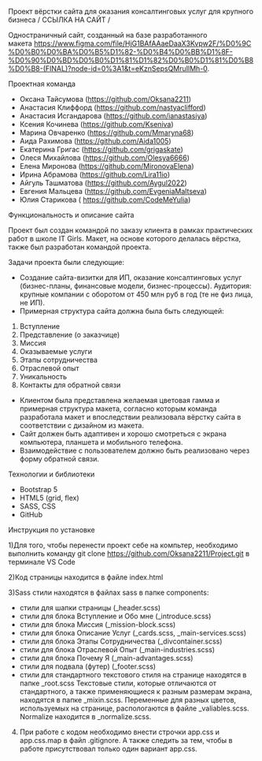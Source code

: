 Проект вёрстки сайта для оказания консалтинговых услуг для крупного бизнеса
/ ССЫЛКА НА САЙТ / 


Одностраничный сайт, созданный на базе разработанного макета https://www.figma.com/file/HjG1BAfAAaeDaaX3Kvpw2F/%D0%9C%D0%B0%D0%BA%D0%B5%D1%82-%D0%B4%D0%BB%D1%8F-%D0%90%D0%BD%D0%B0%D1%81%D1%82%D0%B0%D1%81%D0%B8%D0%B8-(FINAL)?node-id=0%3A1&t=eKznSepsQMruIlMh-0.


Проектная команда
- Оксана Тайсумова (https://github.com/Oksana2211)
- Анастасия Клиффорд (https://github.com/nastyaclifford)
- Анастасия Исгандарова (https://github.com/ianastasiya)
- Ксения Кочинева (https://github.com/Kseniva)
- Mарина Овчаренко (https://github.com/Mmaryna68)
- Аида Рахимова (https://github.com/Aida1005)
- Екатерина Григас (https://github.com/grigaskate)
- Олеся Михайлова (https://github.com/Olesya6666)
- Елена Миронова (https://github.com/MironovaElena)
- Ирина Абрамова (https://github.com/Lira11io)
- Айгуль Ташматова (https://github.com/Aygul2022)
- Евгения Мальцева (https://github.com/EvgeniaMaltseva)
- Юлия Старикова ( https://github.com/CodeMeYulia)


Функциональность и описание сайта


Проект был создан командой по заказу клиента в рамках практических работ в школе IT Girls. Макет, на основе которого делалась вёрстка, также был разработан командой проекта. 


Задачи проекта были следующие:
- Создание сайта-визитки для ИП, оказание консалтинговых услуг (бизнес-планы, финансовые модели, бизнес-процессы). Аудитория: крупные компании с оборотом от 450 млн руб в год (те не физ лица, не ИП).
- Примерная структура сайта должна была быть следующей:
 1. Вступление 
 2. Представление (о заказчице)
 3. Миссия 
 4. Оказываемые услуги
 5. Этапы сотрудничества
 6. Отраслевой опыт
 7. Уникальность
 8. Контакты для обратной связи
 
- Клиентом была представлена желаемая цветовая гамма и примерная структура макета, согласно которым команда разработала макет и впоследствии реализовала вёрстку сайта в соответствии с дизайном из макета.
- Сайт должен быть адаптивен и хорошо смотреться с экрана компьютера, планшета и мобильного телефона. 
- Взаимодействие с пользователем должно быть реализовано через форму обратной связи.


Технологии и библиотеки 

* Bootstrap 5
* HTML5 (grid, flex)
* SASS, CSS
* GitHub


Инструкция по установке 

1)Для того, чтобы перенести проект себе на компьтер, необходимо выполнить команду git clone https://github.com/Oksana2211/Project.git в терминале VS Code

2)Код страницы находится в файле index.html

3)Sass стили находятся в файлах sass в папке components:
- стили для шапки страницы (_header.scss)
- стили для блока Вступление и Обо мне (_introduce.scss)
- стили для блока Миссия (_mission-block.scss)
- стили для блока Описание Услуг (_cards.scss, _main-services.scss)
- стили для блока Этапы Сотрудничества (_divcontainer.scss)
- стили для блока Отраслевой Опыт (_main-industries.scss)
- стили для блока Почему Я (_main-advantages.scss)
- стили для подвала (футер) (_footer.scss)
- cтили для стандартного текстового стиля на странице находятся в папке _root.scss
Текстовые стили, которые отличаются от стандартного, а также применяющиеся к разным размерам экрана, находятся в папке _mixin.scss. 
Переменные для разных цветов, используемых на странице, распологаются в файле _valiables.scss. 
Normalize находится в _normalize.scss. 

4) При работе с кодом  необходимо внести строчки app.css и app.css.map в файл .gitignore. А также следить за тем, чтобы в работе присутствовал только один вариант app.css. 
